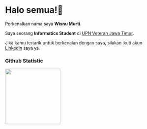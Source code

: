 # Halo semua!👋

Perkenalkan nama saya **Wisnu Murti**.<br>

Saya seorang **Informatics Student** di [UPN Veteran Jawa Timur](https://www.upnjatim.ac.id/).<br>

Jika kamu tertarik untuk berkenalan dengan saya, silakan ikuti akun [Linkedin](https://www.linkedin.com/in/wisnumrt) saya ya.

### Github Statistic
<p align="left">
<a href="https://github.com/wisnumrt">
  <img height="180em" src="https://github-readme-stats-eight-theta.vercel.app/api/top-langs/?username=wisnumrt&layout=compact&theme=algolia"/>
</a>
</p>
<!--
**wisnumrt/wisnumrt** is a ✨ _special_ ✨ repository because its `README.md` (this file) appears on your GitHub profile.

Here are some ideas to get you started:

- 🔭 I’m currently working on ...
- 🌱 I’m currently learning ...
- 👯 I’m looking to collaborate on ...
- 🤔 I’m looking for help with ...
- 💬 Ask me about ...
- 📫 How to reach me: ...
- 😄 Pronouns: ...
- ⚡ Fun fact: ...
-->
